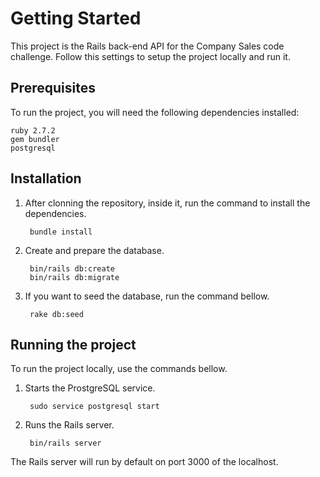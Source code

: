 # Getting Started

This project is the Rails back-end API for the Company Sales code challenge. Follow this settings to setup the project locally and run it.

## Prerequisites

To run the project, you will need the following dependencies installed:

    ruby 2.7.2
    gem bundler
    postgresql

## Installation

1. After clonning the repository, inside it, run the command to install the dependencies.

        bundle install

2. Create and prepare the database.

        bin/rails db:create
        bin/rails db:migrate

3. If you want to seed the database, run the command bellow.

        rake db:seed
  
## Running the project

To run the project locally, use the commands bellow.

1. Starts the ProstgreSQL service.

        sudo service postgresql start

2. Runs the Rails server.

        bin/rails server

The Rails server will run by default on port 3000 of the localhost.
